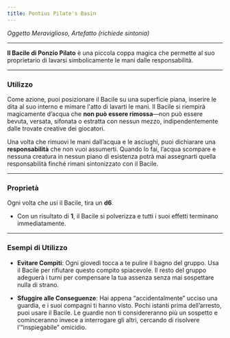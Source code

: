 ```yaml
---
title: Pontius Pilate's Basin
---
```


*Oggetto Meraviglioso, Artefatto (richiede sintonia)*  

---

**Il Bacile di Ponzio Pilato** è una piccola coppa magica che permette al suo proprietario di lavarsi simbolicamente le mani dalle responsabilità.  

---

### Utilizzo  

Come azione, puoi posizionare il Bacile su una superficie piana, inserire le dita al suo interno e mimare l'atto di lavarti le mani. Il Bacile si riempirà magicamente d’acqua che **non può essere rimossa**—non può essere bevuta, versata, sifonata o estratta con nessun mezzo, indipendentemente dalle trovate creative dei giocatori.  

Una volta che rimuovi le mani dall’acqua e le asciughi, puoi dichiarare una **responsabilità** che non vuoi assumerti. Quando lo fai, l’acqua scompare e nessuna creatura in nessun piano di esistenza potrà mai assegnarti quella responsabilità finché rimani sintonizzato con il Bacile.  

---

### Proprietà  

Ogni volta che usi il Bacile, tira un **d6**.  
- Con un risultato di **1**, il Bacile si polverizza e tutti i suoi effetti terminano immediatamente.  

---

### Esempi di Utilizzo  

- **Evitare Compiti**: Ogni giovedì tocca a te pulire il bagno del gruppo. Usa il Bacile per rifiutare questo compito spiacevole. Il resto del gruppo adeguerà i turni per compensare la tua assenza senza mai sospettare nulla di strano.  

- **Sfuggire alle Conseguenze**: Hai appena “accidentalmente” ucciso una guardia, e i suoi compagni ti hanno visto. Pochi istanti prima dell’arresto, puoi usare il Bacile. Le guardie non ti considereranno più un sospetto e cominceranno invece a interrogare gli altri, cercando di risolvere l’“inspiegabile” omicidio.  
